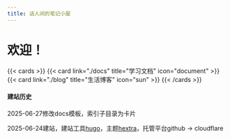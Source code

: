 ```yaml
---
title: 话人间的笔记小屋
---
```


# 欢迎！

{{< cards >}}
  {{< card link="./docs" title="学习文档" icon="document" >}}
  {{< card link="./blog" title="生活博客" icon="sun" >}}
{{< /cards >}}

#### 建站历史

2025-06-27修改docs模板，索引子目录为卡片

2025-06-24建站，建站工具[hugo](https://gohugo.io/)，主题[hextra](https://imfing.github.io/hextra/zh-cn/)，托管平台github → cloudflare